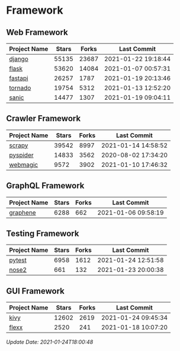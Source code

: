 # Framework

## Web Framework
| Project Name | Stars | Forks | Last Commit |
| ------------ | ----- | ----- | ----------- |
| [django](https://github.com/django/django) | 55135 | 23687 | 2021-01-22 19:18:44 |
| [flask](https://github.com/pallets/flask) | 53620 | 14084 | 2021-01-07 00:57:31 |
| [fastapi](https://github.com/tiangolo/fastapi) | 26257 | 1787 | 2021-01-19 20:13:46 |
| [tornado](https://github.com/tornadoweb/tornado) | 19754 | 5312 | 2021-01-13 12:52:20 |
| [sanic](https://github.com/sanic-org/sanic) | 14477 | 1307 | 2021-01-19 09:04:11 |

## Crawler Framework
| Project Name | Stars | Forks | Last Commit |
| ------------ | ----- | ----- | ----------- |
| [scrapy](https://github.com/scrapy/scrapy) | 39542 | 8997 | 2021-01-14 14:58:52 |
| [pyspider](https://github.com/binux/pyspider) | 14833 | 3562 | 2020-08-02 17:34:20 |
| [webmagic](https://github.com/code4craft/webmagic) | 9572 | 3902 | 2021-01-10 17:46:32 |

## GraphQL Framework
| Project Name | Stars | Forks | Last Commit |
| ------------ | ----- | ----- | ----------- |
| [graphene](https://github.com/graphql-python/graphene) | 6288 | 662 | 2021-01-06 09:58:19 |

## Testing Framework
| Project Name | Stars | Forks | Last Commit |
| ------------ | ----- | ----- | ----------- |
| [pytest](https://github.com/pytest-dev/pytest) | 6958 | 1612 | 2021-01-24 12:51:58 |
| [nose2](https://github.com/nose-devs/nose2) | 661 | 132 | 2021-01-23 20:00:38 |

## GUI Framework
| Project Name | Stars | Forks | Last Commit |
| ------------ | ----- | ----- | ----------- |
| [kivy](https://github.com/kivy/kivy) | 12602 | 2619 | 2021-01-24 09:45:34 |
| [flexx](https://github.com/flexxui/flexx) | 2520 | 241 | 2021-01-18 10:07:20 |

*Update Date: 2021-01-24T18:00:48*
